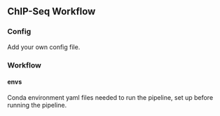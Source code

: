 ## ChIP-Seq Workflow

### Config
Add your own config file.

### Workflow
#### envs
Conda environment yaml files needed to run the pipeline, set up before running the pipeline.